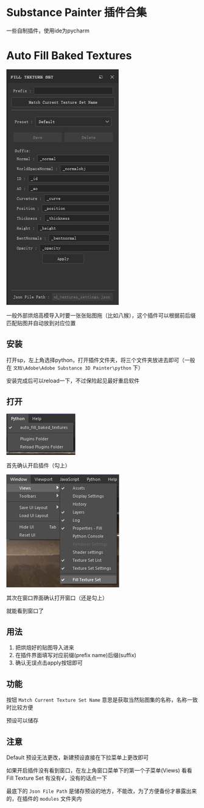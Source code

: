 # Substance Painter 插件合集

一些自制插件，使用ide为pycharm


# Auto Fill Baked Textures

<img src="imgs/auto_fill_baked_texture_backend_ui.jpg">

一般外部烘焙高模导入时要一张张贴图拖（比如八猴），这个插件可以根据前后缀匹配贴图并自动放到对应位置

## 安装

打开sp，左上角选择python，打开插件文件夹，将三个文件夹放进去即可（一般在 `文档\Adobe\Adobe Substance 3D Painter\python` 下）

安装完成后可以reload一下，不过保险起见最好重启软件

## 打开
![](imgs/python_path_enable.jpg)

首先确认开启插件（勾上）

![](imgs/window_path.jpg)

其次在窗口界面确认打开窗口（还是勾上）

就能看到窗口了

## 用法

1. 把烘焙好的贴图导入进来
2. 在插件界面填写对应前缀(prefix name)后缀(suffix)
3. 确认无误点击apply按钮即可


## 功能

按钮 `Match Current Texture Set Name` 意思是获取当然贴图集的名称，名称一致时比较方便

预设可以储存


## 注意

Default 预设无法更改，新建预设直接在下拉菜单上更改即可

如果开启插件没有看到窗口，在左上角窗口菜单下的第一个子菜单(Views) 看看 Fill Texture Set 有没有√，没有的话点一下

最底下的 `Json File Path` 是储存预设的地方，不能改，为了方便备份才暴露出来的，在插件的 `modules` 文件夹内